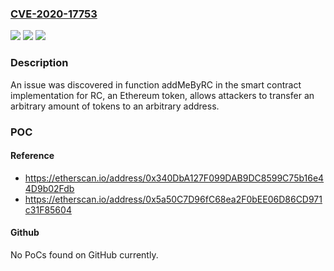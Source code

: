 ### [CVE-2020-17753](https://cve.mitre.org/cgi-bin/cvename.cgi?name=CVE-2020-17753)
![](https://img.shields.io/static/v1?label=Product&message=n%2Fa&color=blue)
![](https://img.shields.io/static/v1?label=Version&message=n%2Fa&color=blue)
![](https://img.shields.io/static/v1?label=Vulnerability&message=n%2Fa&color=brighgreen)

### Description

An issue was discovered in function addMeByRC in the smart contract implementation for RC, an Ethereum token, allows attackers to transfer an arbitrary amount of tokens to an arbitrary address.

### POC

#### Reference
- https://etherscan.io/address/0x340DbA127F099DAB9DC8599C75b16e44D9b02Fdb
- https://etherscan.io/address/0x5a50C7D96fC68ea2F0bEE06D86CD971c31F85604

#### Github
No PoCs found on GitHub currently.

